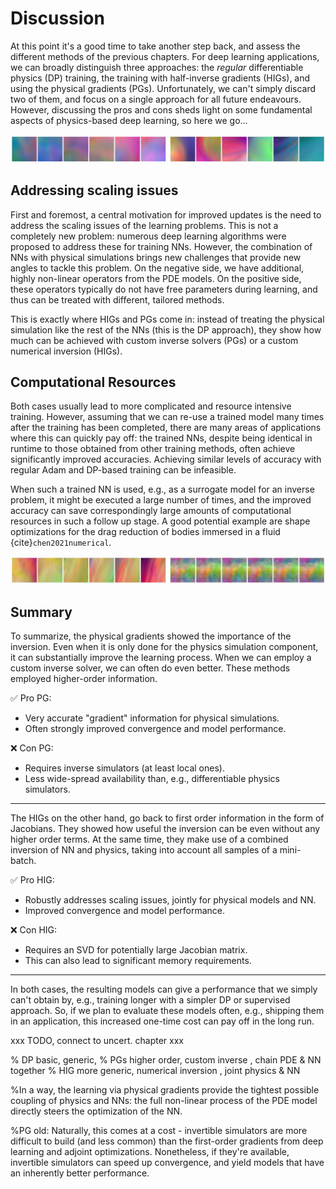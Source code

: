 Discussion
=======================

At this point it's a good time to take another step back, and assess the different methods of the previous chapters. For deep learning applications, we can broadly distinguish three approaches: the _regular_ differentiable physics (DP) training, the training with half-inverse gradients (HIGs), and using the physical gradients (PGs). Unfortunately, we can't simply discard two of them, and focus on a single approach for all future endeavours. However, discussing the pros and cons sheds light on some fundamental aspects of physics-based deep learning, so here we go...

![Divider](resources/divider7.jpg)

## Addressing scaling issues

First and foremost, a central motivation for improved updates is the need to address the scaling issues of the learning problems. This is not a completely new problem: numerous deep learning algorithms were proposed to address these for training NNs. However, the combination of NNs with physical simulations brings new challenges that provide new angles to tackle this problem. On the negative side, we have additional, highly non-linear operators from the PDE models. On the positive side, these operators typically do not have free parameters during learning, and thus can be treated with different, tailored methods.

This is exactly where HIGs and PGs come in: instead of treating the physical simulation like the rest of the NNs (this is the DP approach), they show how much can be achieved with custom inverse solvers (PGs) or a custom numerical inversion (HIGs).

## Computational Resources

Both cases usually lead to more complicated and resource intensive training. However, assuming that we can re-use a trained model many times after the training has been completed, there are many areas of applications where this can quickly pay off: the trained NNs, despite being identical in runtime to those obtained from other training methods, often achieve significantly improved accuracies. Achieving similar levels of accuracy with regular Adam and DP-based training can be infeasible. 

When such a trained NN is used, e.g., as a surrogate model for an inverse problem, it might be executed a large number of times, and the improved accuracy can save correspondingly large amounts of computational resources in such a follow up stage. 
A good potential example are shape optimizations for the drag reduction of bodies immersed in a fluid {cite}`chen2021numerical`.



![Divider](resources/divider1.jpg)


## Summary 

To summarize, the physical gradients showed the importance of the inversion. Even when it is only done for the physics simulation component, it can substantially improve the learning process. When we can employ a custom inverse solver, we can often do even better. These methods employed higher-order information.

✅ Pro PG: 
- Very accurate "gradient" information for physical simulations.
- Often strongly improved convergence and model performance.

❌ Con PG: 
- Requires inverse simulators (at least local ones).
- Less wide-spread availability than, e.g., differentiable physics simulators.

---

The HIGs on the other hand, go back to first order information in the form of Jacobians. They showed how useful the inversion can be even without any higher order terms. At the same time, they make use of a combined inversion of NN and physics, taking into account all samples of a mini-batch.

✅ Pro HIG: 
- Robustly addresses scaling issues, jointly for physical models and NN.
- Improved convergence and model performance.

❌ Con HIG: 
- Requires an SVD for potentially large Jacobian matrix.
- This can also lead to significant memory requirements.

---

In both cases, the resulting models can give a performance that we simply can't obtain by, e.g., training longer with a simpler DP or supervised approach. So, if we plan to evaluate these models often, e.g., shipping them in an application, this increased one-time cost can pay off in the long run.


xxx TODO, connect to uncert. chapter xxx


% DP basic, generic, 
% PGs higher order, custom inverse , chain PDE & NN together
% HIG more generic, numerical inversion , joint physics & NN

%In a way, the learning via physical gradients provide the tightest possible coupling of physics and NNs: the full non-linear process of the PDE model directly steers the optimization of the NN.

%PG old: Naturally, this comes at a cost - invertible simulators are more difficult to build (and less common) than the first-order gradients from deep learning and adjoint optimizations. Nonetheless, if they're available, invertible simulators can speed up convergence, and yield models that have an inherently better performance. 




